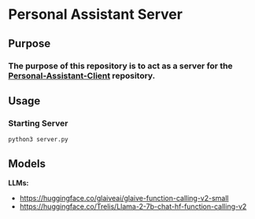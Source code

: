 # Personal Assistant Server

## Purpose
### The purpose of this repository is to act as a server for the [Personal-Assistant-Client]("https://github.com/koproductions-code/Personal-Assistant-Client") repository.

## Usage
### Starting Server
```bash
python3 server.py
```

## Models

**LLMs:** 
- https://huggingface.co/glaiveai/glaive-function-calling-v2-small
- https://huggingface.co/Trelis/Llama-2-7b-chat-hf-function-calling-v2
